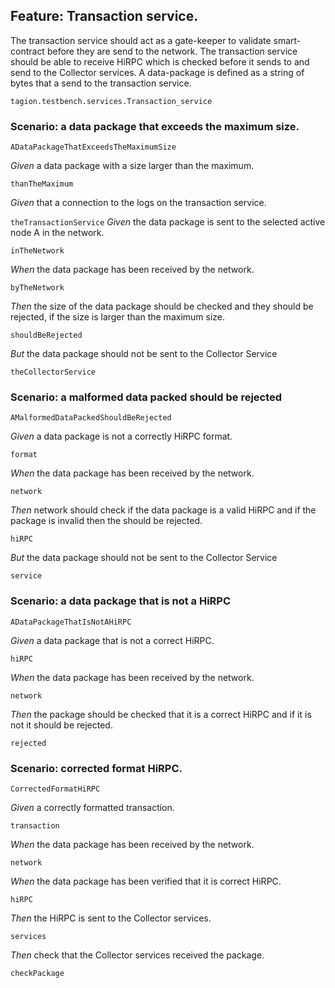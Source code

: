 ## Feature: Transaction service.
<!-- Write the current functionality and the future state.  -->

The transaction service should act as a gate-keeper to validate smart-contract before they are send to the network.
The transaction service should be able to receive HiRPC which is checked before it sends to and send to the Collector services.
A data-package is defined as a string of bytes that a send to the transaction service.

`tagion.testbench.services.Transaction_service`

### Scenario: a data package that exceeds the maximum size.

`ADataPackageThatExceedsTheMaximumSize`

*Given* a data package with a size larger than the maximum.

`thanTheMaximum`

*Given* that a connection to the logs on the transaction service.

`theTransactionService`
*Given* the data package is sent to the selected active node A in the network.

`inTheNetwork`
<!-- what do you mean... Do you mean node A or to the network with a data package that doesent comply with rules -->
*When* the data package has been received by the network.

`byTheNetwork`

*Then* the size of the data package should be checked and they should be rejected,
if the size is larger than the maximum size.

`shouldBeRejected`

*But* the data package should not be sent to the Collector Service

`theCollectorService`


### Scenario: a malformed data packed should be rejected
<!-- is it a node receiving the package or the network again.. -->
`AMalformedDataPackedShouldBeRejected`

*Given* a data package is not a correctly HiRPC format.

`format`
<!-- can we use format here. Wont it collide with other function? -->
*When* the data package has been received by the network.

`network`

*Then* network should check if the data package is a valid HiRPC
and if the package is invalid then the should be rejected.

`hiRPC`
<!-- this should be a then because it is the same negative -->
*But* the data package should not be sent to the Collector Service

`service`


### Scenario: a data package that is not a HiRPC

`ADataPackageThatIsNotAHiRPC`
<!-- same here -->
*Given* a data package that is not a correct HiRPC.

`hiRPC`

*When* the data package has been received by the network.

`network`

*Then* the package should be checked that it is a correct HiRPC and if it is not it should be rejected.

`rejected`

<!-- Should we also have but here? -->

### Scenario: corrected format HiRPC.

`CorrectedFormatHiRPC`
<!-- use hirpc instead of transaction -->
*Given* a correctly formatted transaction.

`transaction`
<!-- network or node -->
*When* the data package has been received by the network.

`network`

*When* the data package has been verified that it is correct HiRPC.

`hiRPC`

*Then* the HiRPC is sent to the Collector services.

`services`

*Then* check that the Collector services received the package.

`checkPackage`

<!-- Extra scenarios -->
<!-- check signature on hiripc -->
<!-- check signature on bills -->
<!-- negative amount, zero amount and fee -->
<!-- check hashes -->